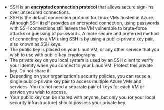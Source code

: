 - SSH is an **encrypted connection protocol** that allows secure sign-ins over unsecured connections.
- SSH is the default connection protocol for Linux VMs hosted in Azure. Although SSH itself provides an encrypted connection, using passwords with SSH connections still leaves the VM vulnerable to brute-force attacks or guessing of passwords. A more secure and preferred method of connecting to a VM using SSH is by using a public-private key pair, also known as SSH keys.
- The public key is placed on your Linux VM, or any other service that you wish to use with public-key cryptography.
- The private key on you local system is used by an SSH client to verify your identity when you connect to your Linux VM. Protect this private key. Do not share it.
- Depending on your organization's security policies, you can reuse a single public-private key pair to access multiple Azure VMs and services. You do not need a separate pair of keys for each VM or service you wish to access.
- Your public key can be shared with anyone, but only you (or your local security infrastructure) should possess your private key.
